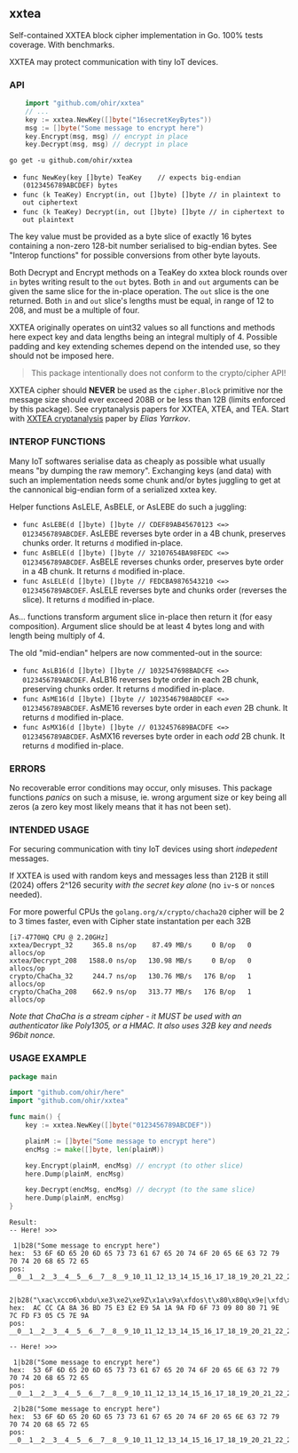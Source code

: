 ## xxtea
Self-contained XXTEA block cipher implementation in Go. 100% tests coverage.  With benchmarks.

XXTEA may protect communication with tiny IoT devices.

### API

```go
    import "github.com/ohir/xxtea"
    // ...
	key := xxtea.NewKey([]byte("16secretKeyBytes"))
	msg := []byte("Some message to encrypt here")
	key.Encrypt(msg, msg) // encrypt in place
	key.Decrypt(msg, msg) // decrypt in place
```

`go get -u github.com/ohir/xxtea`

 - `func NewKey(key []byte) TeaKey    // expects big-endian (0123456789ABCDEF) bytes`
 - `func (k TeaKey) Encrypt(in, out []byte) []byte // in plaintext to out ciphertext`
 - `func (k TeaKey) Decrypt(in, out []byte) []byte // in ciphertext to out plaintext`

The key value must be provided as a byte slice of exactly 16 bytes containing a non-zero 128-bit number serialised to big-endian bytes.  See "Interop functions" for possible conversions from other byte layouts.

Both Decrypt and Encrypt methods on a TeaKey do xxtea block rounds over `in` bytes writing result to the `out` bytes.  Both `in` and `out` arguments can be given the same slice for the in-place operation.  The `out` slice is the one returned.  Both `in` and `out` slice's lengths must be equal, in range of 12 to 208, and must be a multiple of four.

XXTEA originally operates on uint32 values so all functions and methods here expect key and data lengths being an integral multiply of 4.  Possible padding and key extending schemes depend on the intended use, so they should not be imposed here.

> This package intentionally does not conform to the crypto/cipher API!

XXTEA cipher should **NEVER** be used as the `cipher.Block` primitive nor the message size should ever exceed 208B or be less than 12B (limits enforced by this package).  See cryptanalysis papers for XXTEA, XTEA, and TEA.  Start with [XXTEA cryptanalysis](https://eprint.iacr.org/2010/254) paper by _Elias Yarrkov_.


### INTEROP FUNCTIONS

Many IoT softwares serialise data as cheaply as possible what usually means "by dumping the raw memory".  Exchanging keys (and data) with such an implementation needs some chunk and/or bytes juggling to get at the cannonical big-endian form of a serialized xxtea key.

Helper functions AsLELE, AsBELE, or AsLEBE do such a juggling:

 - `func AsLEBE(d []byte) []byte // CDEF89AB45670123 <=> 0123456789ABCDEF`. AsLEBE reverses byte order in a 4B chunk, preserves chunks order. It returns `d` modified in-place.
 - `func AsBELE(d []byte) []byte // 32107654BA98FEDC <=> 0123456789ABCDEF`. AsBELE reverses chunks order, preserves byte order in a 4B chunk. It returns `d` modified in-place.
 - `func AsLELE(d []byte) []byte // FEDCBA9876543210 <=> 0123456789ABCDEF`. AsLELE reverses byte and chunks order (reverses the slice). It returns `d` modified in-place.

As... functions transform argument slice in-place then return it (for easy composition).
Argument slice should be at least 4 bytes long and with length being multiply of 4.

The old "mid-endian" helpers are now commented-out in the source:

 - `func AsLB16(d []byte) []byte // 1032547698BADCFE <=> 0123456789ABCDEF`. AsLB16 reverses byte order in each 2B chunk, preserving chunks order. It returns `d` modified in-place.
 - `func AsME16(d []byte) []byte // 1023546798ABDCEF <=> 0123456789ABCDEF`. AsME16 reverses byte order in each _even_ 2B chunk. It returns `d` modified in-place.
 - `func AsMX16(d []byte) []byte // 0132457689BACDFE <=> 0123456789ABCDEF`. AsMX16 reverses byte order in each _odd_ 2B chunk. It returns `d` modified in-place.


### ERRORS

No recoverable error conditions may occur, only misuses.  This package functions _panics_ on such a misuse, ie. wrong argument size or key being all zeros (a zero key most likely means that it has not been set).


### INTENDED USAGE

For securing communication with tiny IoT devices using short _indepedent_ messages.

If XXTEA is used with random keys and messages less than 212B it still (2024) offers 2^126 security _with the secret key alone_ (no `iv`-s or `nonce`s needed).

For more powerful CPUs the `golang.org/x/crypto/chacha20` cipher will be 2 to 3 times faster, even with Cipher state instantation per each 32B

```
[i7-4770HQ CPU @ 2.20GHz]
xxtea/Decrypt_32     365.8 ns/op    87.49 MB/s     0 B/op   0 allocs/op
xxtea/Decrypt_208   1588.0 ns/op   130.98 MB/s     0 B/op   0 allocs/op
crypto/ChaCha_32     244.7 ns/op   130.76 MB/s   176 B/op   1 allocs/op
crypto/ChaCha_208    662.9 ns/op   313.77 MB/s   176 B/op   1 allocs/op
```
_Note that ChaCha is a stream cipher - it MUST be used with an authenticator like Poly1305, or a HMAC.  It also uses 32B key and needs 96bit nonce._


### USAGE EXAMPLE

```go
package main

import "github.com/ohir/here"
import "github.com/ohir/xxtea"

func main() {
	key := xxtea.NewKey([]byte("0123456789ABCDEF"))

	plainM := []byte("Some message to encrypt here")
	encMsg := make([]byte, len(plainM))

	key.Encrypt(plainM, encMsg) // encrypt (to other slice)
	here.Dump(plainM, encMsg)

	key.Decrypt(encMsg, encMsg) // decrypt (to the same slice)
	here.Dump(plainM, encMsg)
}
```
```
Result:
-- Here! >>>

 1|b28("Some message to encrypt here")
hex:  53 6F 6D 65 20 6D 65 73 73 61 67 65 20 74 6F 20 65 6E 63 72 79 70 74 20 68 65 72 65
pos: __0__1__2__3__4__5__6__7__8__9_10_11_12_13_14_15_16_17_18_19_20_21_22_23_24_25_26_27

 2|b28("\xac\xccʊ6\xbdu\xe3\xe2\xe9Z\x1a\x9a\xfdos\t\x80\x80q\x9e|\xfd\xf3\x05\xc5~\x9a")
hex:  AC CC CA 8A 36 BD 75 E3 E2 E9 5A 1A 9A FD 6F 73 09 80 80 71 9E 7C FD F3 05 C5 7E 9A
pos: __0__1__2__3__4__5__6__7__8__9_10_11_12_13_14_15_16_17_18_19_20_21_22_23_24_25_26_27

-- Here! >>>

 1|b28("Some message to encrypt here")
hex:  53 6F 6D 65 20 6D 65 73 73 61 67 65 20 74 6F 20 65 6E 63 72 79 70 74 20 68 65 72 65
pos: __0__1__2__3__4__5__6__7__8__9_10_11_12_13_14_15_16_17_18_19_20_21_22_23_24_25_26_27

 2|b28("Some message to encrypt here")
hex:  53 6F 6D 65 20 6D 65 73 73 61 67 65 20 74 6F 20 65 6E 63 72 79 70 74 20 68 65 72 65
pos: __0__1__2__3__4__5__6__7__8__9_10_11_12_13_14_15_16_17_18_19_20_21_22_23_24_25_26_27
```

